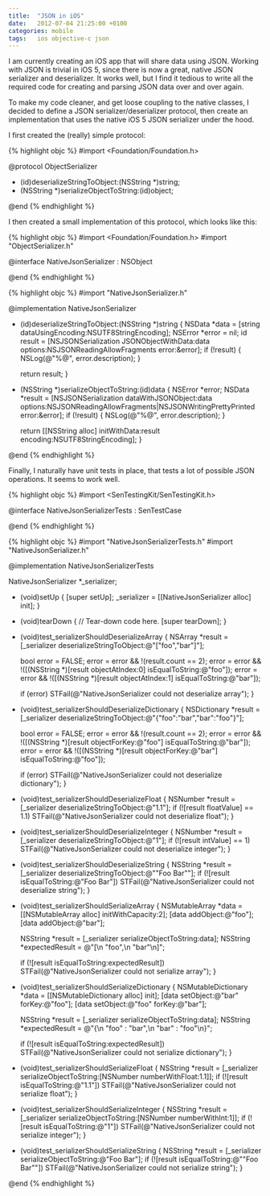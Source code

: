 ```yaml
---
title:  "JSON in iOS"
date: 	2012-07-04 21:25:00 +0100
categories: mobile
tags: 	ios objective-c json
---
```



I am currently creating an iOS app that will share data using JSON. Working with
JSON is trivial in iOS 5, since there is now a great, native JSON serializer and
deserializer. It works well, but I find it tedious to write all the required code
for creating and parsing JSON data over and over again.

To make my code cleaner, and get loose coupling to the native classes, I decided
to define a JSON serializer/deserializer protocol, then create an implementation
that uses the native iOS 5 JSON serializer under the hood.

I first created the (really) simple protocol:


{% highlight objc %}
#import <Foundation/Foundation.h>

@protocol ObjectSerializer <NSObject>

- (id)deserializeStringToObject:(NSString *)string;
- (NSString *)serializeObjectToString:(id)object;

@end
{% endhighlight %}


I then created a small implementation of this protocol, which looks like this:


{% highlight objc %}
#import <Foundation/Foundation.h>
#import "ObjectSerializer.h"

@interface NativeJsonSerializer : NSObject<ObjectSerializer>

@end
{% endhighlight %}


{% highlight objc %}
#import "NativeJsonSerializer.h"

@implementation NativeJsonSerializer

- (id)deserializeStringToObject:(NSString *)string
{
    NSData *data = [string dataUsingEncoding:NSUTF8StringEncoding];
    NSError *error = nil;
    id result = [NSJSONSerialization JSONObjectWithData:data options:NSJSONReadingAllowFragments error:&error];
    if (!result) {
        NSLog(@"%@", error.description);
    }

    return result;
}

- (NSString *)serializeObjectToString:(id)data
{
    NSError *error;
    NSData *result = [NSJSONSerialization dataWithJSONObject:data options:NSJSONReadingAllowFragments|NSJSONWritingPrettyPrinted error:&error];
    if (!result) {
        NSLog(@"%@", error.description);
    }

    return [[NSString alloc] initWithData:result encoding:NSUTF8StringEncoding];
}

@end
{% endhighlight %}


Finally, I naturally have unit tests in place, that tests a lot of possible JSON
operations. It seems to work well.


{% highlight objc %}
#import <SenTestingKit/SenTestingKit.h>

@interface NativeJsonSerializerTests : SenTestCase

@end
{% endhighlight %}



{% highlight objc %}
#import "NativeJsonSerializerTests.h"
#import "NativeJsonSerializer.h"

@implementation NativeJsonSerializerTests

NativeJsonSerializer *_serializer;

- (void)setUp {
    [super setUp];
    _serializer = [[NativeJsonSerializer alloc] init];
}

- (void)tearDown {
    // Tear-down code here.
    [super tearDown];
}

- (void)test_serializerShouldDeserializeArray {
    NSArray *result = [_serializer deserializeStringToObject:@"[\"foo\",\"bar\"]"];

    bool error = FALSE;
    error = error && !(result.count == 2);
    error = error && !([(NSString *)[result objectAtIndex:0] isEqualToString:@"foo"]);
    error = error && !([(NSString *)[result objectAtIndex:1] isEqualToString:@"bar"]);

    if (error)
        STFail(@"NativeJsonSerializer could not deserialize array");
}

- (void)test_serializerShouldDeserializeDictionary {
    NSDictionary *result = [_serializer deserializeStringToObject:@"{\"foo\":\"bar\",\"bar\":\"foo\"}"];

    bool error = FALSE;
    error = error && !(result.count == 2);
    error = error && !([(NSString *)[result objectForKey:@"foo"] isEqualToString:@"bar"]);
    error = error && !([(NSString *)[result objectForKey:@"bar"] isEqualToString:@"foo"]);

    if (error)
        STFail(@"NativeJsonSerializer could not deserialize dictionary");
}

- (void)test_serializerShouldDeserializeFloat {
    NSNumber *result = [_serializer deserializeStringToObject:@"1.1"];
    if (![result floatValue] == 1.1)
        STFail(@"NativeJsonSerializer could not deserialize float");
}

- (void)test_serializerShouldDeserializeInteger {
    NSNumber *result = [_serializer deserializeStringToObject:@"1"];
    if (![result intValue] == 1)
        STFail(@"NativeJsonSerializer could not deserialize integer");
}

- (void)test_serializerShouldDeserializeString {
    NSString *result = [_serializer deserializeStringToObject:@"\"Foo Bar\""];
    if (![result isEqualToString:@"Foo Bar"])
        STFail(@"NativeJsonSerializer could not deserialize string");
}

- (void)test_serializerShouldSerializeArray {
    NSMutableArray *data = [[NSMutableArray alloc] initWithCapacity:2];
    [data addObject:@"foo"];
    [data addObject:@"bar"];

    NSString *result = [_serializer serializeObjectToString:data];
    NSString *expectedResult = @"[\n  \"foo\",\n  \"bar\"\n]";

    if (![result isEqualToString:expectedResult])
        STFail(@"NativeJsonSerializer could not serialize array");
}

- (void)test_serializerShouldSerializeDictionary {
    NSMutableDictionary *data = [[NSMutableDictionary alloc] init];
    [data setObject:@"bar" forKey:@"foo"];
    [data setObject:@"foo" forKey:@"bar"];

    NSString *result = [_serializer serializeObjectToString:data];
    NSString *expectedResult = @"{\n  \"foo\" : \"bar\",\n  \"bar\" : \"foo\"\n}";

    if (![result isEqualToString:expectedResult])
        STFail(@"NativeJsonSerializer could not serialize dictionary");
}

- (void)test_serializerShouldSerializeFloat {
    NSString *result = [_serializer serializeObjectToString:[NSNumber numberWithFloat:1.1]];
    if (![result isEqualToString:@"1.1"])
        STFail(@"NativeJsonSerializer could not serialize float");
}

- (void)test_serializerShouldSerializeInteger {
    NSString *result = [_serializer serializeObjectToString:[NSNumber numberWithInt:1]];
    if (![result isEqualToString:@"1"])
        STFail(@"NativeJsonSerializer could not serialize integer");
}

- (void)test_serializerShouldSerializeString {
    NSString *result = [_serializer serializeObjectToString:@"Foo Bar"];
    if (![result isEqualToString:@"\"Foo Bar\""])
        STFail(@"NativeJsonSerializer could not serialize string");
}

@end
{% endhighlight %}


